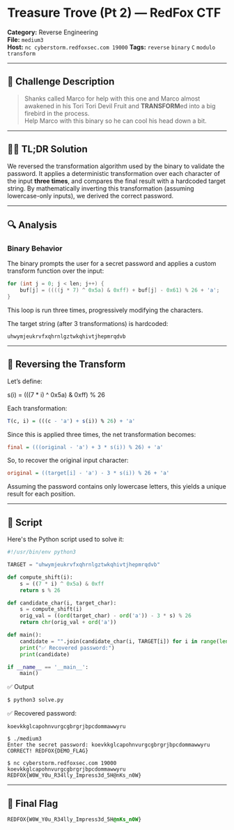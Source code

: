 # Treasure Trove (Pt 2) — RedFox CTF

**Category:** Reverse Engineering  
**File:** `medium3`  
**Host:** ```nc cyberstorm.redfoxsec.com 19000```
**Tags:** `reverse` `binary` `C` `modulo` `transform`

---

## 🧠 Challenge Description

> Shanks called Marco for help with this one and Marco almost awakened in his Tori Tori Devil Fruit and **TRANSFORM**ed into a big firebird in the process.  
> Help Marco with this binary so he can cool his head down a bit.

---

## 🕵️‍♂️ TL;DR Solution

We reversed the transformation algorithm used by the binary to validate the password. It applies a deterministic transformation over each character of the input **three times**, and compares the final result with a hardcoded target string. By mathematically inverting this transformation (assuming lowercase-only inputs), we derived the correct password.

---

## 🔍 Analysis

### Binary Behavior

The binary prompts the user for a secret password and applies a custom transform function over the input:

```c
for (int j = 0; j < len; j++) {
    buf[j] = ((((j * 7) ^ 0x5a) & 0xff) + buf[j] - 0x61) % 26 + 'a';
}
```
This loop is run three times, progressively modifying the characters.

The target string (after 3 transformations) is hardcoded:

```nginx
uhwymjeukrvfxqhrnlgztwkqhivtjhepmrqdvb
```

---

## 🧮 Reversing the Transform
Let’s define:

s(i) = (((7 * i) ^ 0x5a) & 0xff) % 26

Each transformation:

```r
T(c, i) = (((c - 'a') + s(i)) % 26) + 'a'
```
Since this is applied three times, the net transformation becomes:

```ini
final = (((original - 'a') + 3 * s(i)) % 26) + 'a'
```
So, to recover the original input character:

```ini
original = ((target[i] - 'a') - 3 * s(i)) % 26 + 'a'
```
Assuming the password contains only lowercase letters, this yields a unique result for each position.

---

## 🧰 Script
Here's the Python script used to solve it:

```python
#!/usr/bin/env python3

TARGET = "uhwymjeukrvfxqhrnlgztwkqhivtjhepmrqdvb"

def compute_shift(i):
    s = ((7 * i) ^ 0x5a) & 0xff
    return s % 26

def candidate_char(i, target_char):
    s = compute_shift(i)
    orig_val = ((ord(target_char) - ord('a')) - 3 * s) % 26
    return chr(orig_val + ord('a'))

def main():
    candidate = "".join(candidate_char(i, TARGET[i]) for i in range(len(TARGET)))
    print("✅ Recovered password:")
    print(candidate)

if __name__ == '__main__':
    main()
```

✅ Output
```bash
$ python3 solve.py
```
✅ Recovered password:
```
koevkkglcapohnvurgcgbrgrjbpcdommawwyru

$ ./medium3
Enter the secret password: koevkkglcapohnvurgcgbrgrjbpcdommawwyru
CORRECT! REDFOX{DEMO_FLAG}

$ nc cyberstorm.redfoxsec.com 19000
koevkkglcapohnvurgcgbrgrjbpcdommawwyru
REDFOX{W0W_Y0u_R34lly_Impress3d_5H@nKs_n0W}
```

---

## 🏁 Final Flag

```css
REDFOX{W0W_Y0u_R34lly_Impress3d_5H@nKs_n0W}
```
